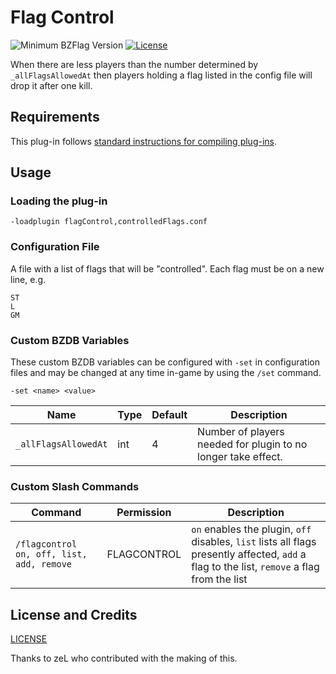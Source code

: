 # Flag Control

![Minimum BZFlag Version](https://img.shields.io/badge/BZFlag-v2.4.0+-blue.svg)
[![License](https://img.shields.io/github/license/Righthandson/flagControl.svg)](LICENSE)

When there are less players than the number determined by `_allFlagsAllowedAt` then players holding a flag listed in the config file will drop it after one kill.

## Requirements

This plug-in follows [standard instructions for compiling plug-ins](https://github.com/allejo/docs.allejo.io/wiki/BZFlag-Plug-in-Distribution).

## Usage

### Loading the plug-in

```
-loadplugin flagControl,controlledFlags.conf
```

### Configuration File

A file with a list of flags that will be "controlled". Each flag must be on a new line, e.g.
```
ST
L
GM
```

### Custom BZDB Variables

These custom BZDB variables can be configured with `-set` in configuration files and may be changed at any time in-game by using the `/set` command.

```
-set <name> <value>
```

| Name | Type | Default | Description |
| ---- | ---- | ------- | ----------- |
| `_allFlagsAllowedAt` | int | 4 | Number of players needed for plugin to no longer take effect. |

### Custom Slash Commands

| Command | Permission | Description |
| ------- | ---------- | ----------- |
| `/flagcontrol on, off, list, add, remove` | FLAGCONTROL | `on` enables the plugin, `off` disables, `list` lists all flags presently affected, `add` a flag to the list, `remove` a flag from the list |


## License and Credits

[LICENSE](LICENSE)

Thanks to zeL who contributed with the making of this.
